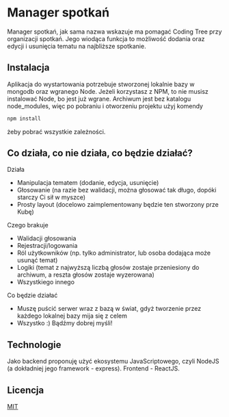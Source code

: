 # Manager spotkań

Manager spotkań, jak sama nazwa wskazuje ma pomagać Coding Tree przy organizacji spotkań. Jego wiodąca funkcja to możliwość dodania oraz edycji i usunięcia tematu na najbliższe spotkanie.

## Instalacja

Aplikacja do wystartowania potrzebuje stworzonej lokalnie bazy w mongodb oraz wgranego Node. Jeżeli korzystasz z NPM, to nie musisz instalować Node, bo jest już wgrane. Archiwum jest bez katalogu node_modules, więc po pobraniu i otworzeniu projektu użyj komendy

```bash
npm install
```
żeby pobrać wszystkie zależności. 
## Co działa, co nie działa, co będzie działać?

Działa

* Manipulacja tematem (dodanie, edycja, usunięcie)
* Głosowanie (na razie bez walidacji, można głosować tak długo, dopóki starczy Ci sił w myszce)
* Prosty layout (docelowo zaimplementowany będzie ten stworzony prze Kubę)

Czego brakuje
* Walidacji głosowania
* Rejestracji/logowania
* Ról użytkowników (np. tylko administrator, lub osoba dodająca może usunąć temat)
* Logiki (temat z najwyższą liczbą głosów zostaje przeniesiony do archiwum, a reszta głosów zostaje wyzerowana)
* Wszystkiego innego

Co będzie działać
* Muszę puścić serwer wraz z bazą w świat, gdyż tworzenie przez każdego lokalnej bazy mija się z celem
* Wszystko :) Bądźmy dobrej myśli!


## Technologie

Jako backend proponuję użyć ekosystemu JavaScriptowego, czyli NodeJS (a dokładniej jego framework - express). Frontend - ReactJS.


## Licencja
[MIT](https://choosealicense.com/licenses/mit/)